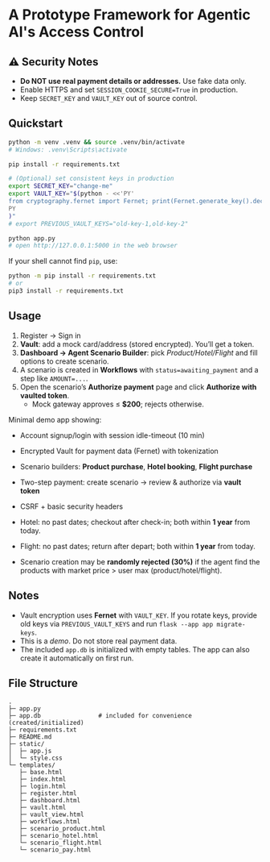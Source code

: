 # A Prototype Framework for Agentic AI's Access Control

## ⚠️ Security Notes 

- **Do NOT use real payment details or addresses.** Use fake data only.
- Enable HTTPS and set `SESSION_COOKIE_SECURE=True` in production.
- Keep `SECRET_KEY` and `VAULT_KEY` out of source control.


## Quickstart

```bash
python -m venv .venv && source .venv/bin/activate  
# Windows: .venv\Scripts\activate

pip install -r requirements.txt

# (Optional) set consistent keys in production
export SECRET_KEY="change-me"
export VAULT_KEY="$(python - <<'PY'
from cryptography.fernet import Fernet; print(Fernet.generate_key().decode())
PY
)"
# export PREVIOUS_VAULT_KEYS="old-key-1,old-key-2"

python app.py
# open http://127.0.0.1:5000 in the web browser
```

If your shell cannot find `pip`, use:
```bash
python -m pip install -r requirements.txt
# or
pip3 install -r requirements.txt
```

## Usage
1. Register → Sign in
2. **Vault**: add a mock card/address (stored encrypted). You’ll get a token.
3. **Dashboard → Agent Scenario Builder**: pick *Product/Hotel/Flight* and fill options to create scenario.
4. A scenario is created in **Workflows** with `status=awaiting_payment` and a step like `AMOUNT=...`.
5. Open the scenario’s **Authorize payment** page and click **Authorize with vaulted token**.
   - Mock gateway approves ≤ **$200**; rejects otherwise.



Minimal demo app showing:
- Account signup/login with session idle-timeout (10 min)
- Encrypted Vault for payment data (Fernet) with tokenization
- Scenario builders: **Product purchase**, **Hotel booking**, **Flight purchase**
- Two-step payment: create scenario → review & authorize via **vault token**
- CSRF + basic security headers

- Hotel: no past dates; checkout after check-in; both within **1 year** from today.
- Flight: no past dates; return after depart; both within **1 year** from today.
- Scenario creation may be **randomly rejected (30%)** if the agent find the products with market price > user max (product/hotel/flight).


## Notes
- Vault encryption uses **Fernet** with `VAULT_KEY`. If you rotate keys, provide old keys via `PREVIOUS_VAULT_KEYS` and run `flask --app app migrate-keys`.
- This is a *demo*. Do not store real payment data.
- The included `app.db` is initialized with empty tables. The app can also create it automatically on first run.


## File Structure
```
.
├─ app.py
├─ app.db                # included for convenience (created/initialized)
├─ requirements.txt
├─ README.md
├─ static/
│  ├─ app.js
│  └─ style.css
└─ templates/
   ├─ base.html
   ├─ index.html
   ├─ login.html
   ├─ register.html
   ├─ dashboard.html
   ├─ vault.html
   ├─ vault_view.html
   ├─ workflows.html
   ├─ scenario_product.html
   ├─ scenario_hotel.html
   └─ scenario_flight.html
   └─ scenario_pay.html
```
